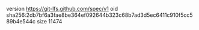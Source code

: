 version https://git-lfs.github.com/spec/v1
oid sha256:2db7bf6a3fae8be364ef092644b323c68b7ad3d5ec6411c910f5cc589b4e544c
size 11474

